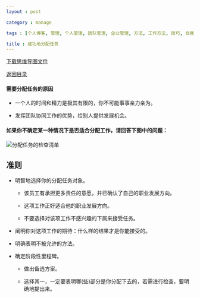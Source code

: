 ```yaml
---
layout : post

category : manage

tags : [个人博客, 管理, 个人管理, 团队管理, 企业管理, 方法, 工作方法, 技巧, 自我提升]

title : 成功地分配任务
---
```


[下载思维导图文件](https://www.mindmeister.com/external/drive/do_open?file_id=0B6K98da0px63c3p3NWx2ZVNmTzg)

[返回目录](/manage/2013/04/07/Behind-closed-doors-secrets-of-great-management/)

#### 需要分配任务的原因

- 一个人的时间和精力是极其有限的，你不可能事事亲力亲为。

- 发挥团队协同工作的优势，给别人提供发展机会。

#### 如果你不确定某一种情况下是否适合分配工作，请回答下图中的问题：

![](http://pic.yupoo.com/bigdreamstudio_v/CRuHEwHR/W6Yz4.jpg "分配任务的检查清单")

## 准则


- 明智地选择你的分配任务对象。

    - 该员工有承担更多责任的意愿，并已确认了自己的职业发展方向。

    - 这项工作正好适合他的职业发展方向。

    - 不要选择对该项工作不感兴趣的下属来接受任务。

- 阐明你对这项工作的期待：什么样的结果才是你能接受的。

- 明确表明不被允许的方法。

- 确定阶段性里程碑。

    - 做出备选方案。
    
    - 选择其一，一定要表明哪(些)部分是你分配下去的，若需进行检查，要明确地提出来。